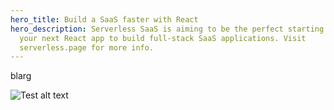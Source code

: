 ```yaml
---
hero_title: Build a SaaS faster with React
hero_description: Serverless SaaS is aiming to be the perfect starting point for
  your next React app to build full-stack SaaS applications. Visit
  serverless.page for more info.
---
```

blarg

![Test alt text](img/pxl_20210116_183719001.jpg "Test title")